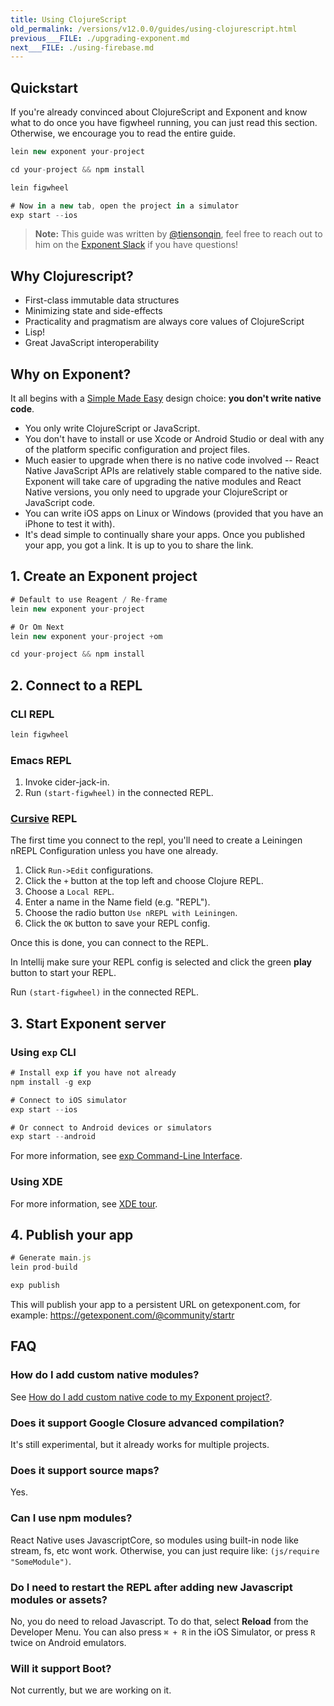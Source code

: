 ```yaml
---
title: Using ClojureScript
old_permalink: /versions/v12.0.0/guides/using-clojurescript.html
previous___FILE: ./upgrading-exponent.md
next___FILE: ./using-firebase.md
---
```


## Quickstart

If you're already convinced about ClojureScript and Exponent and know what to do once you have figwheel running, you can just read this section. Otherwise, we encourage you to read the entire guide.

```javascript
lein new exponent your-project

cd your-project && npm install

lein figwheel

# Now in a new tab, open the project in a simulator
exp start --ios
```

> **Note:** This guide was written by [@tiensonqin](https://github.com/tiensonqin), feel free to reach out to him on the [Exponent Slack](http://slack.getexponent.com/) if you have questions!

## Why Clojurescript?

-   First-class immutable data structures
-   Minimizing state and side-effects
-   Practicality and pragmatism are always core values of ClojureScript
-   Lisp!
-   Great JavaScript interoperability

## Why on Exponent?

It all begins with a [Simple Made Easy](https://www.infoq.com/presentations/Simple-Made-Easy) design choice: **you don't write native code**.

-   You only write ClojureScript or JavaScript.
-   You don't have to install or use Xcode or Android Studio or deal with any of the platform specific configuration and project files.
-   Much easier to upgrade when there is no native code involved -- React Native JavaScript APIs are relatively stable compared to the native side. Exponent will take care of upgrading the native modules and React Native versions, you only need to upgrade your ClojureScript or JavaScript code.
-   You can write iOS apps on Linux or Windows (provided that you have an iPhone to test it with).
-   It's dead simple to continually share your apps. Once you published your app, you got a link. It is up to you to share the link.

## 1. Create an Exponent project

```javascript
# Default to use Reagent / Re-frame
lein new exponent your-project

# Or Om Next
lein new exponent your-project +om

cd your-project && npm install
```

## 2. Connect to a REPL

### CLI REPL

```javascript
lein figwheel
```

### Emacs REPL

1.  Invoke cider-jack-in.
2.  Run `(start-figwheel)` in the connected REPL.

### [Cursive](https://cursive-ide.com/) REPL

The first time you connect to the repl, you'll need to create a Leiningen nREPL Configuration unless you have one already.

1.  Click `Run->Edit` configurations.
2.  Click the `+` button at the top left and choose Clojure REPL.
3.  Choose a `Local REPL`.
4.  Enter a name in the Name field (e.g. "REPL").
5.  Choose the radio button `Use nREPL with Leiningen`.
6.  Click the `OK` button to save your REPL config.

Once this is done, you can connect to the REPL.

In Intellij make sure your REPL config is selected and click the green **play** button to start your REPL.

Run `(start-figwheel)` in the connected REPL.

## 3. Start Exponent server

### Using `exp` CLI

```javascript
# Install exp if you have not already
npm install -g exp

# Connect to iOS simulator
exp start --ios

# Or connect to Android devices or simulators
exp start --android
```

For more information, see [exp Command-Line Interface](/versions/v12.0.0/guides/exp-cli#exp-cli).

### Using XDE

For more information, see [XDE tour](/versions/v12.0.0/introduction/xde-tour#xde-tour).

## 4. Publish your app

```javascript
# Generate main.js
lein prod-build

exp publish
```

This will publish your app to a persistent URL on getexponent.com, for example: <https://getexponent.com/@community/startr>

## FAQ

### How do I add custom native modules?

See [How do I add custom native code to my Exponent project?](/versions/v12.0.0/introduction/faq#faq).

### Does it support Google Closure advanced compilation?

It's still experimental, but it already works for multiple projects.

### Does it support source maps?

Yes.

### Can I use npm modules?

React Native uses JavascriptCore, so modules using built-in node like stream, fs, etc wont work. Otherwise, you can just require like: `(js/require "SomeModule")`.

### Do I need to restart the REPL after adding new Javascript modules or assets?

No, you do need to reload Javascript. To do that, select **Reload** from the Developer Menu. You can also press `⌘ + R` in the iOS Simulator, or press `R` twice on Android emulators.

### Will it support Boot?

Not currently, but we are working on it.
